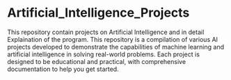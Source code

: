 # Artificial_Intelligence_Projects
This repository contain projects on Artificial Intelligence and in detail Explaination of the program.
This repository is a compilation of various AI projects developed to demonstrate the capabilities of machine learning and artificial intelligence in solving real-world problems. Each project is designed to be educational and practical, with comprehensive documentation to help you get started.

